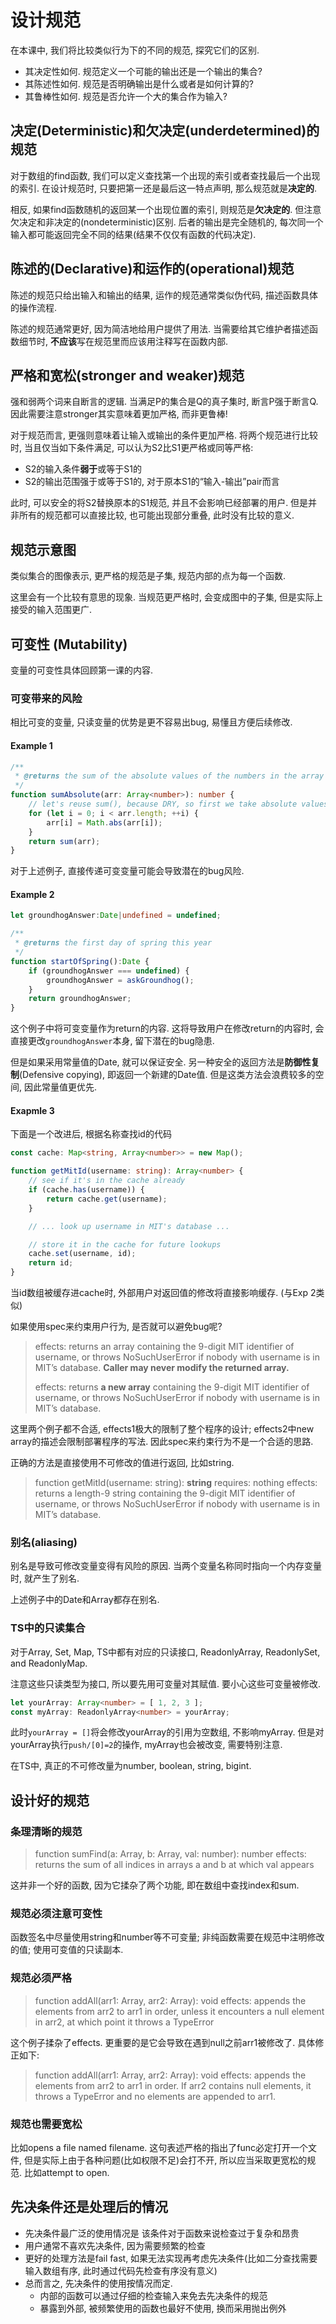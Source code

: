 # 设计规范

在本课中, 我们将比较类似行为下的不同的规范, 探究它们的区别.
- 其决定性如何. 规范定义一个可能的输出还是一个输出的集合?
- 其陈述性如何. 规范是否明确输出是什么或者是如何计算的?
- 其鲁棒性如何. 规范是否允许一个大的集合作为输入?

## 决定(Deterministic)和欠决定(underdetermined)的规范

对于数组的find函数, 我们可以定义查找第一个出现的索引或者查找最后一个出现的索引. 在设计规范时, 只要把第一还是最后这一特点声明, 那么规范就是**决定的**.

相反, 如果find函数随机的返回某一个出现位置的索引, 则规范是**欠决定的**. 但注意欠决定和非决定的(nondeterministic)区别. 后者的输出是完全随机的, 每次同一个输入都可能返回完全不同的结果(结果不仅仅有函数的代码决定).

## 陈述的(Declarative)和运作的(operational)规范

陈述的规范只给出输入和输出的结果, 运作的规范通常类似伪代码, 描述函数具体的操作流程.

陈述的规范通常更好, 因为简洁地给用户提供了用法. 当需要给其它维护者描述函数细节时, **不应该**写在规范里而应该用注释写在函数内部.

## 严格和宽松(stronger and weaker)规范

强和弱两个词来自断言的逻辑. 当满足P的集合是Q的真子集时, 断言P强于断言Q. 因此需要注意stronger其实意味着更加严格, 而非更鲁棒! 

对于规范而言, 更强则意味着让输入或输出的条件更加严格. 将两个规范进行比较时, 当且仅当如下条件满足, 可以认为S2比S1更严格或同等严格:
- S2的输入条件**弱于**或等于S1的
- S2的输出范围强于或等于S1的, 对于原本S1的“输入-输出”pair而言

此时, 可以安全的将S2替换原本的S1规范, 并且不会影响已经部署的用户. 但是并非所有的规范都可以直接比较, 也可能出现部分重叠, 此时没有比较的意义.

## 规范示意图

类似集合的图像表示, 更严格的规范是子集, 规范内部的点为每一个函数.

这里会有一个比较有意思的现象. 当规范更严格时, 会变成图中的子集, 但是实际上接受的输入范围更广. 

## 可变性 (Mutability)

变量的可变性具体回顾第一课的内容.

### 可变带来的风险

相比可变的变量, 只读变量的优势是更不容易出bug, 易懂且方便后续修改.

#### Example 1

```ts
/**
 * @returns the sum of the absolute values of the numbers in the array
 */
function sumAbsolute(arr: Array<number>): number {
    // let's reuse sum(), because DRY, so first we take absolute values
    for (let i = 0; i < arr.length; ++i) {
        arr[i] = Math.abs(arr[i]);
    }
    return sum(arr);
}
```

对于上述例子, 直接传递可变变量可能会导致潜在的bug风险.

#### Example 2

```ts
let groundhogAnswer:Date|undefined = undefined;

/**
 * @returns the first day of spring this year
 */
function startOfSpring():Date {
    if (groundhogAnswer === undefined) {
        groundhogAnswer = askGroundhog();
    }
    return groundhogAnswer;
}
```

这个例子中将可变变量作为return的内容. 这将导致用户在修改return的内容时, 会直接更改`groundhogAnswer`本身, 留下潜在的bug隐患.

但是如果采用常量值的Date, 就可以保证安全. 另一种安全的返回方法是**防御性复制**(Defensive copying), 即返回一个新建的Date值. 但是这类方法会浪费较多的空间, 因此常量值更优先.

#### Exapmle 3

下面是一个改进后, 根据名称查找id的代码
```ts
const cache: Map<string, Array<number>> = new Map();

function getMitId(username: string): Array<number> {        
    // see if it's in the cache already
    if (cache.has(username)) {
        return cache.get(username);
    }

    // ... look up username in MIT's database ...

    // store it in the cache for future lookups
    cache.set(username, id);
    return id;
}
```

当id数组被缓存进cache时, 外部用户对返回值的修改将直接影响缓存. (与Exp 2类似)

如果使用spec来约束用户行为, 是否就可以避免bug呢?

> effects: returns an array containing the 9-digit MIT identifier of username, or throws NoSuchUser­Error if nobody with username is in MIT’s database. **Caller may never modify the returned array.**
> 
> effects: returns **a new array** containing the 9-digit MIT identifier of username, or throws NoSuchUserError if nobody with username is in MIT’s database.

这里两个例子都不合适, effects1极大的限制了整个程序的设计; effects2中new array的描述会限制部署程序的写法. 因此spec来约束行为不是一个合适的思路.

正确的方法是直接使用不可修改的值进行返回, 比如string.

> function getMitId(username: string): **string**
> requires: nothing
> effects: returns a length-9 string containing the 9-digit MIT identifier of username, or throws NoSuchUser­Error if nobody with username is in MIT’s database.
>

### 别名(aliasing)

别名是导致可修改变量变得有风险的原因. 当两个变量名称同时指向一个内存变量时, 就产生了别名.

上述例子中的Date和Array都存在别名.

### TS中的只读集合

对于Array, Set, Map, TS中都有对应的只读接口,  ReadonlyArray, ReadonlySet, and ReadonlyMap.

注意这些只读类型为接口, 所以要先用可变量对其赋值. 要小心这些可变量被修改.

```ts
let yourArray: Array<number> = [ 1, 2, 3 ];
const myArray: ReadonlyArray<number> = yourArray;
```

此时`yourArray = []`将会修改yourArray的引用为空数组, 不影响myArray. 但是对yourArray执行`push/[0]=2`的操作, myArray也会被改变, 需要特别注意.

在TS中, 真正的不可修改量为number, boolean, string, bigint.

## 设计好的规范

### 条理清晰的规范

> function sumFind(a: Array<number>, b: Array<number>, val: number): number
> effects: returns the sum of all indices in arrays a and b at which val appears

这并非一个好的函数, 因为它揉杂了两个功能, 即在数组中查找index和sum.

### 规范必须注意可变性

函数签名中尽量使用string和number等不可变量; 非纯函数需要在规范中注明修改的值; 使用可变值的只读副本.

### 规范必须严格

> function addAll(arr1: Array<T>, arr2: Array<T>): void
> effects: appends the elements from arr2 to arr1 in order, unless it encounters a null element in arr2, at which point it throws a TypeError
>

这个例子揉杂了effects. 更重要的是它会导致在遇到null之前arr1被修改了. 具体修正如下:

> function addAll(arr1: Array<T>, arr2: Array<T>): void
> effects: appends the elements from arr2 to arr1 in order. If arr2 contains null elements, it throws a TypeError and no elements are appended to arr1.
>

### 规范也需要宽松

比如opens a file named filename. 这句表述严格的指出了func必定打开一个文件, 但是实际上由于各种问题(比如权限不足)会打不开, 所以应当采取更宽松的规范. 比如attempt to open.

## 先决条件还是处理后的情况

- 先决条件最广泛的使用情况是 该条件对于函数来说检查过于复杂和昂贵
- 用户通常不喜欢先决条件, 因为需要频繁的检查
- 更好的处理方法是fail fast, 如果无法实现再考虑先决条件(比如二分查找需要输入数组有序, 此时通过代码先检查有序没有意义)
- 总而言之, 先决条件的使用按情况而定.
  - 内部的函数可以通过仔细的检查输入来免去先决条件的规范
  - 暴露到外部, 被频繁使用的函数也最好不使用, 换而采用抛出例外

